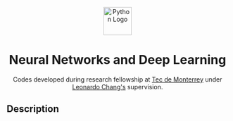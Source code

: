 <p align="center"><img src="https://upload.wikimedia.org/wikipedia/commons/thumb/f/f8/Python_logo_and_wordmark.svg/1280px-Python_logo_and_wordmark.svg.png" height="64" alt="Python Logo"></p>
<h1 align="center">Neural Networks and Deep Learning</h1>
<p align="center"> Codes developed during research fellowship at <a href="https://www.tec.mx" target="_blank">Tec de Monterrey</a> under <a href="https://research.tec.mx/vivo-tec/display/PID_321664" target="_blank">Leonardo Chang's</a>  supervision.</p>

## Description

